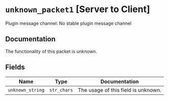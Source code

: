 # `unknown_packet1` [Server to Client]
Plugin message channel: No stable plugin message channel

## Documentation
The functionality of this packet is unknown.


## Fields
| Name | Type | Documentation |
| ---- | ---- | ------------- |
| `unknown_string` | `str_chars` | The usage of this field is unknown. |

